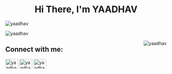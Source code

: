 <h1 align="center">Hi There, I'm YAADHAV</h1>
<p align="left"> <img src="https://komarev.com/ghpvc/?username=yaadhav&label=Profile%20views&color=0e75b6&style=flat" alt="yaadhav" /> </p>

<p>&nbsp;<img align="left" src="https://github-readme-stats.vercel.app/api?username=yaadhav&show_icons=true&locale=en" alt="yaadhav" /></p>

<p><img align="right" src="https://github-readme-streak-stats.herokuapp.com/?user=yaadhav&" alt="yaadhav" /></p>

<h2 align="left">Connect with me:</h2>
<p align="left">
<a href="https://www.codechef.com/users/yaadhav_07" target="blank"><img align="center" src="https://cdn.jsdelivr.net/npm/simple-icons@3.1.0/icons/codechef.svg" alt="yaadhav_07" height="30" width="40" /></a>
<a href="https://www.hackerrank.com/yaadhav" target="blank"><img align="center" src="https://raw.githubusercontent.com/rahuldkjain/github-profile-readme-generator/master/src/images/icons/Social/hackerrank.svg" alt="yaadhav" height="30" width="40" /></a>
<a href="https://codeforces.com/profile/yaadhav.07" target="blank"><img align="center" src="https://raw.githubusercontent.com/rahuldkjain/github-profile-readme-generator/master/src/images/icons/Social/codeforces.svg" alt="yaadhav.07" height="30" width="40" /></a>
</p>


